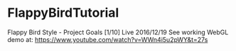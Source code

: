 # FlappyBirdTutorial

Flappy Bird Style - Project Goals [1/10] Live 2016/12/19
See working WebGL demo at: https://www.youtube.com/watch?v=WWn4i5u2pWY&t=27s
